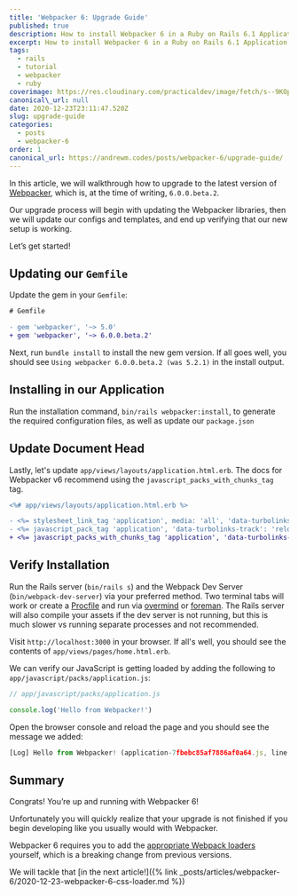 ```yaml
---
title: 'Webpacker 6: Upgrade Guide'
published: true
description: How to install Webpacker 6 in a Ruby on Rails 6.1 Application
excerpt: How to install Webpacker 6 in a Ruby on Rails 6.1 Application
tags:
  - rails
  - tutorial
  - webpacker
  - ruby
coverimage: https://res.cloudinary.com/practicaldev/image/fetch/s--9KOpvZCa--/c\_imagga\_scale,f\_auto,fl\_progressive,h\_420,q\_auto,w\_1000/https://dev-to-uploads.s3.amazonaws.com/i/10lu5ml7jlx9atv0q757.png
canonical\_url: null
date: 2020-12-23T23:11:47.520Z
slug: upgrade-guide
categories:
  - posts
  - webpacker-6
order: 1
canonical_url: https://andrewm.codes/posts/webpacker-6/upgrade-guide/
---
```


In this article, we will walkthrough how to upgrade to the latest version of [Webpacker][1], which is, at the time of writing,  `6.0.0.beta.2`.

Our upgrade process will begin with updating the Webpacker libraries, then we will update our configs and templates, and end up verifying that our new setup is working.

Let’s get started!

## Updating our `Gemfile`

Update the gem in your `Gemfile`:

```diff
# Gemfile

- gem 'webpacker', '~> 5.0'
+ gem 'webpacker', '~> 6.0.0.beta.2'
```

Next, run `bundle install` to install the new gem version. If all goes well, you should see `Using webpacker 6.0.0.beta.2 (was 5.2.1)` in the install output.

## Installing in our Application

Run the installation command, `bin/rails webpacker:install`, to generate the required configuration files, as well as update our `package.json`

## Update Document Head

Lastly, let's update `app/views/layouts/application.html.erb`. The docs for Webpacker v6 recommend using the `javascript_packs_with_chunks_tag` tag.

```diff
<%# app/views/layouts/application.html.erb %>

- <%= stylesheet_link_tag 'application', media: 'all', 'data-turbolinks-track': 'reload' %>
- <%= javascript_pack_tag 'application', 'data-turbolinks-track': 'reload' %>
+ <%= javascript_packs_with_chunks_tag 'application', 'data-turbolinks-track': 'reload' %>
```

## Verify Installation

Run the Rails server (`bin/rails s`) and the Webpack Dev Server (`bin/webpack-dev-server`) via your preferred method. Two terminal tabs will work or create a [Procfile][2] and run via [overmind][3] or [foreman][4]. The Rails server will also compile your assets if the dev server is not running, but this is much slower vs running separate processes and not recommended.

Visit `http://localhost:3000` in your browser. If all's well, you should see the contents of `app/views/pages/home.html.erb`.

We can verify our JavaScript is getting loaded by adding the following to `app/javascript/packs/application.js`:

```js
// app/javascript/packs/application.js

console.log('Hello from Webpacker!')
```

Open the browser console and reload the page and you should see the message we added:

```js
[Log] Hello from Webpacker! (application-7fbebc85af7886af0a64.js, line 62)
```

## Summary

Congrats! You’re up and running with Webpacker 6!

Unfortunately you will quickly realize that your upgrade is not finished if you begin developing like you usually would with Webpacker.

Webpacker 6 requires you to add the [appropriate Webpack loaders][5] yourself, which is a breaking change from previous versions.

We will tackle that [in the next article!]({% link _posts/articles/webpacker-6/2020-12-23-webpacker-6-css-loader.md %})

[1]:	https://github.com/rails/webpacker/releases "Webpacker"
[2]:	https://devcenter.heroku.com/articles/procfile
[3]:	https://github.com/DarthSim/overmind
[4]:	https://github.com/ddollar/foreman
[5]:	https://webpack.js.org/loaders/
